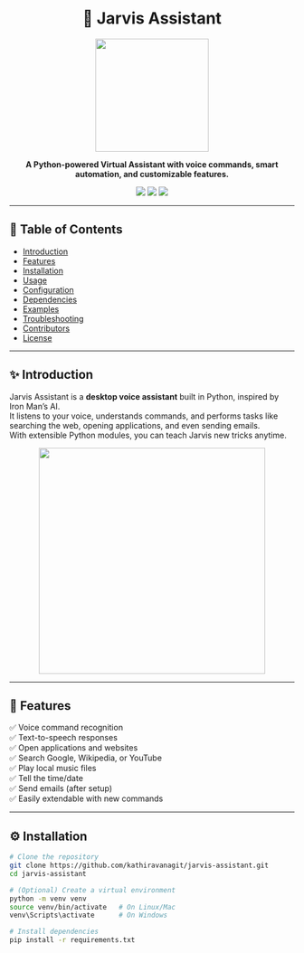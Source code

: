 <h1 align="center">🤖 Jarvis Assistant</h1>

<p align="center">
  <img src="https://media.giphy.com/media/IcZhFmufozDCij3p22/giphy.gif" width="200" />
</p>

<p align="center">
  <b>A Python-powered Virtual Assistant with voice commands, smart automation, and customizable features.</b>
</p>

<p align="center">
  <img src="https://img.shields.io/badge/Python-3.8%2B-blue?logo=python" />
  <img src="https://img.shields.io/badge/Platform-Windows%20%7C%20Linux%20%7C%20Mac-lightgrey" />
  <img src="https://img.shields.io/badge/License-MIT-green" />
</p>

---

## 📑 Table of Contents
- [Introduction](#-introduction)
- [Features](#-features)
- [Installation](#-installation)
- [Usage](#-usage)
- [Configuration](#-configuration)
- [Dependencies](#-dependencies)
- [Examples](#-examples)
- [Troubleshooting](#-troubleshooting)
- [Contributors](#-contributors)
- [License](#-license)

---

## ✨ Introduction

Jarvis Assistant is a **desktop voice assistant** built in Python, inspired by Iron Man’s AI.  
It listens to your voice, understands commands, and performs tasks like searching the web, opening applications, and even sending emails.  
With extensible Python modules, you can teach Jarvis new tricks anytime.

<p align="center">
  <img src="https://media.giphy.com/media/3oEjI6SIIHBdRxXI40/giphy.gif" width="400" />
</p>

---

## 🚀 Features
✅ Voice command recognition  
✅ Text-to-speech responses  
✅ Open applications and websites  
✅ Search Google, Wikipedia, or YouTube  
✅ Play local music files  
✅ Tell the time/date  
✅ Send emails (after setup)  
✅ Easily extendable with new commands  

---

## ⚙️ Installation

```bash
# Clone the repository
git clone https://github.com/kathiravanagit/jarvis-assistant.git
cd jarvis-assistant

# (Optional) Create a virtual environment
python -m venv venv
source venv/bin/activate   # On Linux/Mac
venv\Scripts\activate      # On Windows

# Install dependencies
pip install -r requirements.txt
